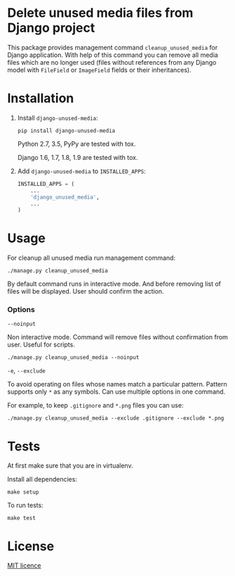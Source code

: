 # Delete unused media files from Django project

This package provides management command `cleanup_unused_media` for Django application. With help of this command you can remove all media files which are no longer used (files without references from any Django model with `FileField` or `ImageField` fields or their inheritances).

# Installation
1.  Install ``django-unused-media``:
    ```
    pip install django-unused-media
    ```
    Python 2.7, 3.5, PyPy are tested with tox.
    
    Django 1.6, 1.7, 1.8, 1.9 are tested with tox.

2.  Add ``django-unused-media`` to ``INSTALLED_APPS``:
    ```python
    INSTALLED_APPS = (
        ...
        'django_unused_media',
        ...
    )
    ```

# Usage

For cleanup all unused media run management command:
```
./manage.py cleanup_unused_media
```
By default command runs in interactive mode. And before removing list of files will be displayed. User should confirm the action.

### Options

`--noinput` 

Non interactive mode. Command will remove files without confirmation from user. Useful for scripts.
```
./manage.py cleanup_unused_media --noinput
```

`-e`, `--exclude` 

To avoid operating on files whose names match a particular pattern. Pattern supports only `*` as any symbols. Can use multiple options in one command.

For example, to keep `.gitignore` and `*.png` files you can use:
```
./manage.py cleanup_unused_media --exclude .gitignore --exclude *.png
```


# Tests
At first make sure that you are in virtualenv.

Install all dependencies:
```
make setup
```
To run tests:
```
make test
```

# License
[MIT licence](./LICENSE)